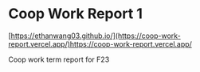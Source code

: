 # Coop Work Report 1

[https://ethanwang03.github.io/](https://coop-work-report.vercel.app/)https://coop-work-report.vercel.app/

Coop work term report for F23
